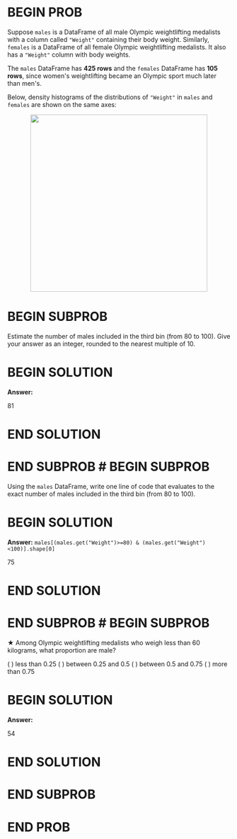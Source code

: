# BEGIN PROB

Suppose `males` is a DataFrame of all male Olympic weightlifting
medalists with a column called `"Weight"` containing their body weight.
Similarly, `females` is a DataFrame of all female Olympic weightlifting
medalists. It also has a `"Weight"` column with body weights.

The `males` DataFrame has **425 rows** and the `females` DataFrame has
**105 rows**, since women's weightlifting became an Olympic sport much
later than men's.

Below, density histograms of the distributions of `"Weight"` in `males`
and `females` are shown on the same axes:

<center><img src='../assets/images/wi24-final/density_hist.png' width=400></center>

# BEGIN SUBPROB

Estimate the number of males included in the third bin (from $80$ to
$100$). Give your answer as an integer, rounded to the nearest multiple
of $10$.

# BEGIN SOLUTION
**Answer:**

<average>81</average>

# END SOLUTION

# END SUBPROB # BEGIN SUBPROB

Using the `males` DataFrame, write one line of code that evaluates to
the exact number of males included in the third bin (from $80$ to
$100$).


# BEGIN SOLUTION
**Answer:** `males[(males.get("Weight")>=80) & (males.get("Weight")<100)].shape[0]`


<average>75</average>


# END SOLUTION

# END SUBPROB # BEGIN SUBPROB

$\bigstar$ Among Olympic weightlifting medalists who weigh less than
$60$ kilograms, what proportion are male?

( ) less than $0.25$
( ) between $0.25$ and $0.5$
( ) between $0.5$ and $0.75$
( ) more than $0.75$

# BEGIN SOLUTION
**Answer:**

<average>54</average>

# END SOLUTION

# END SUBPROB

# END PROB